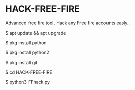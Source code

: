 # HACK-FREE-FIRE
Advanced free fire tool. Hack any Free fire accounts easly..




$ apt update && apt upgrade

$ pkg install python

$ pkg install python2

$ pkg install git

$ cd HACK-FREE-FIRE

$ python3 FFhack.py

